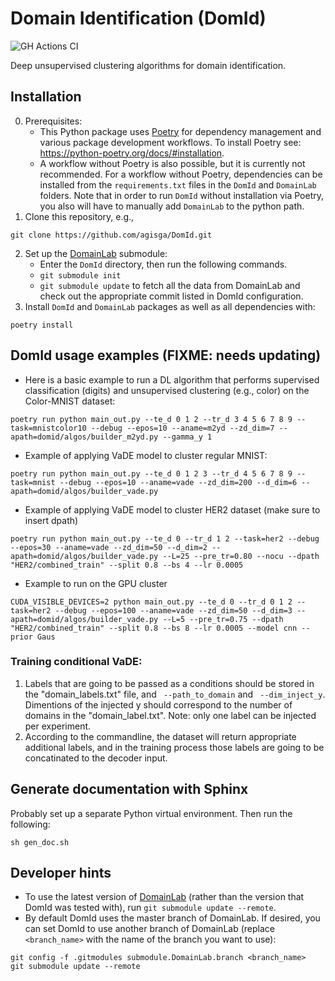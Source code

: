 # Domain Identification (DomId)

![GH Actions CI ](https://github.com/agisga/DomId/actions/workflows/ci.yml/badge.svg)

Deep unsupervised clustering algorithms for domain identification.

## Installation

0. Prerequisites:
    - This Python package uses [Poetry](https://python-poetry.org/) for dependency management and various package development workflows. To install Poetry see: <https://python-poetry.org/docs/#installation>.
	- A workflow without Poetry is also possible, but it is currently not recommended. For a workflow without Poetry, dependencies can be installed from the `requirements.txt` files in the `DomId` and `DomainLab` folders. Note that in order to run `DomId` without installation via Poetry, you also will have to manually add `DomainLab` to the python path.
1. Clone this repository, e.g.,
```
git clone https://github.com/agisga/DomId.git
```
2. Set up the [DomainLab](https://github.com/marrlab/DomainLab) submodule:
    - Enter the `DomId` directory, then run the following commands.
    - `git submodule init`
    - `git submodule update` to fetch all the data from DomainLab and check out the appropriate commit listed in DomId configuration.
3. Install `DomId` and `DomainLab` packages as well as all dependencies with:
```
poetry install
```

## DomId usage examples (FIXME: needs updating)

- Here is a basic example to run a DL algorithm that performs supervised classification (digits) and unsupervised clustering (e.g., color) on the Color-MNIST dataset:
```
poetry run python main_out.py --te_d 0 1 2 --tr_d 3 4 5 6 7 8 9 --task=mnistcolor10 --debug --epos=10 --aname=m2yd --zd_dim=7 --apath=domid/algos/builder_m2yd.py --gamma_y 1
```
- Example of applying VaDE model to cluster regular MNIST:
```
poetry run python main_out.py --te_d 0 1 2 3 --tr_d 4 5 6 7 8 9 --task=mnist --debug --epos=10 --aname=vade --zd_dim=200 --d_dim=6 --apath=domid/algos/builder_vade.py
```

- Example of applying VaDE model to cluster HER2 dataset (make sure to insert dpath) 
```
poetry run python main_out.py --te_d 0 --tr_d 1 2 --task=her2 --debug --epos=30 --aname=vade --zd_dim=50 --d_dim=2 --apath=domid/algos/builder_vade.py --L=25 --pre_tr=0.80 --nocu --dpath "HER2/combined_train" --split 0.8 --bs 4 --lr 0.0005
```

- Example to run on the GPU cluster
```
CUDA_VISIBLE_DEVICES=2 python main_out.py --te_d 0 --tr_d 0 1 2 --task=her2 --debug --epos=100 --aname=vade --zd_dim=50 --d_dim=3 --apath=domid/algos/builder_vade.py --L=5 --pre_tr=0.75 --dpath "HER2/combined_train" --split 0.8 --bs 8 --lr 0.0005 --model cnn --prior Gaus
```

### Training conditional VaDE:
1. Labels that are going to be passed as a conditions should be stored in the "domain_labels.txt" file,
and ``` --path_to_domain``` and ``` --dim_inject_y```. Dimentions of the injected y should correspond 
to the number of domains in the "domain_label.txt". Note: only one label can be injected per experiment. 
2. According to the commandline, the dataset will return appropriate additional labels,
and in the training process those labels are going to be concatinated to the decoder input. 


## Generate documentation with Sphinx

Probably set up a separate Python virtual environment. Then run the following:

```
sh gen_doc.sh
```

## Developer hints

- To use the latest version of [DomainLab](https://github.com/marrlab/DomainLab) (rather than the version that DomId was tested with), run `git submodule update --remote`.
- By default DomId uses the master branch of DomainLab. If desired, you can set DomId to use another branch of DomainLab (replace `<branch_name>` with the name of the branch you want to use):

```
git config -f .gitmodules submodule.DomainLab.branch <branch_name>
git submodule update --remote
```

